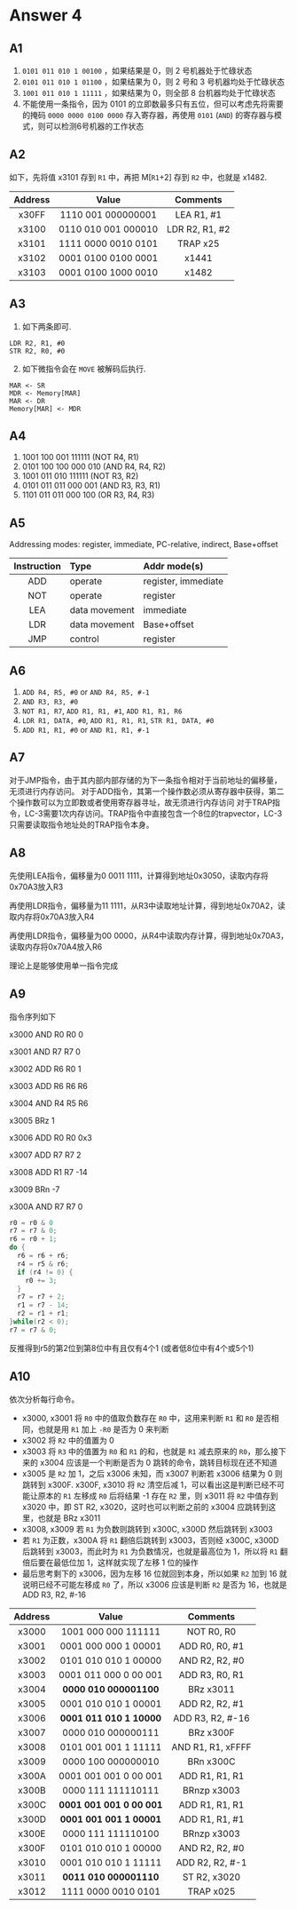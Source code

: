 # Answer 4

## A1

1. `0101 011 010 1 00100` ，如果结果是 0，则 2 号机器处于忙碌状态
2. `0101 011 010 1 01100` ，如果结果为 0，则 2 号和 3 号机器均处于忙碌状态
3. `1001 011 010 1 11111` ，如果结果为 0，则全部 8 台机器均处于忙碌状态
4. 不能使用一条指令，因为 0101 的立即数最多只有五位，但可以考虑先将需要的掩码 `0000 0000 0100 0000` 存入寄存器，再使用 `0101` (`AND`) 的寄存器与模式，则可以检测6号机器的工作状态

## A2

如下，先将值 x3101 存到 `R1` 中，再把 M[`R1`+2] 存到 `R2` 中，也就是 x1482.

| Address |        Value        |    Comments    |
| :-----: | :-----------------: | :------------: |
|  x30FF  | 1110 001 000000001  |   LEA R1, #1   |
|  x3100  | 0110 010 001 000010 | LDR R2, R1, #2 |
|  x3101  | 1111 0000 0010 0101 |    TRAP x25    |
|  x3102  | 0001 0100 0100 0001 |     x1441      |
|  x3103  | 0001 0100 1000 0010 |     x1482      |

## A3

1. 如下两条即可.

```
LDR R2, R1, #0
STR R2, R0, #0
```

2. 如下微指令会在 `MOVE` 被解码后执行.

```
MAR <- SR
MDR <- Memory[MAR]
MAR <- DR
Memory[MAR] <- MDR
```

## A4

1. 1001 100 001 111111 (NOT R4, R1)
2. 0101 100 100 000 010 (AND R4, R4, R2)
3. 1001 011 010 111111 (NOT R3, R2)
4. 0101 011 011 000 001 (AND R3, R3, R1)
5. 1101 011 011 000 100 (OR R3, R4, R3)

## A5

Addressing modes: register, immediate, PC-relative, indirect, Base+offset

| Instruction | Type          | Addr mode(s)        |
| :---------: | :------------ | :------------------ |
|     ADD     | operate       | register, immediate |
|     NOT     | operate       | register            |
|     LEA     | data movement | immediate           |
|     LDR     | data movement | Base+offset         |
|     JMP     | control       | register            |

## A6

1. `ADD R4, R5, #0` or `AND R4, R5, #-1`
2. `AND R3, R3, #0`
3. `NOT R1, R7`, `ADD R1, R1, #1`, `ADD R1, R1, R6`
4. `LDR R1, DATA, #0`, `ADD R1, R1, R1`, `STR R1, DATA, #0`
5. `ADD R1, R1, #0` or `AND R1, R1, #-1`

## A7

对于JMP指令，由于其内部内部存储的为下一条指令相对于当前地址的偏移量，无须进行内存访问。
对于ADD指令，其第一个操作数必须从寄存器中获得，第二个操作数可以为立即数或者使用寄存器寻址，故无须进行内存访问
对于TRAP指令，LC-3需要1次内存访问。TRAP指令中直接包含一个8位的trapvector，LC-3只需要读取指令地址处的TRAP指令本身。

## A8

先使用LEA指令，偏移量为0 0011 1111，计算得到地址0x3050，读取内存将0x70A3放入R3

再使用LDR指令，偏移量为11 1111，从R3中读取地址计算，得到地址0x70A2，读取内存将0x70A3放入R4

再使用LDR指令，偏移量为00 0000，从R4中读取内存计算，得到地址0x70A3，读取内存将0x70A4放入R6

理论上是能够使用单一指令完成

## A9

指令序列如下

x3000 AND R0 R0 0

x3001 AND R7 R7 0

x3002 ADD R6 R0 1

x3003 ADD R6 R6 R6

x3004 AND R4 R5 R6

x3005 BRz 1

x3006 ADD R0 R0 0x3

x3007 ADD R7 R7 2

x3008 ADD R1 R7 -14

x3009 BRn -7

x300A AND R7 R7 0

```c
r0 = r0 & 0
r7 = r7 & 0;
r6 = r0 + 1;
do {
  r6 = r6 + r6;
  r4 = r5 & r6;
  if (r4 != 0) {
    r0 += 3;
  }
  r7 = r7 + 2;
  r1 = r7 - 14;
  r2 = r1 + r1;
}while(r2 < 0);
r7 = r7 & 0;
```

反推得到r5的第2位到第8位中有且仅有4个1 (或者低8位中有4个或5个1)

## A10

依次分析每行命令。

- x3000, x3001 将 `R0` 中的值取负数存在 `R0` 中，这用来判断 `R1` 和 `R0` 是否相同，也就是用 `R1` 加上 `-R0` 是否为 0 来判断
- x3002 将 `R2` 中的值置为 0
- x3003 将 `R3` 中的值置为 `R0` 和 `R1` 的和，也就是 `R1` 减去原来的 `R0`，那么接下来的 x3004 应该是一个判断是否为 0 跳转的命令，跳转目标现在还不知道
- x3005 是 `R2` 加 1，之后 x3006 未知，而 x3007 判断若 x3006 结果为 0 则跳转到 x300F. x300F, x3010 将 `R2` 清空后减 1，可以看出这是判断已经不可能让原本的 `R1` 左移成 `R0` 后将结果 -1 存在 `R2` 里，则 x3011 将 `R2` 中值存到 x3020 中，即 ST R2, x3020，这时也可以判断之前的 x3004 应跳转到这里，也就是 BRz x3011
- x3008, x3009 若 `R1` 为负数则跳转到 x300C, x300D 然后跳转到 x3003
- 若 `R1` 为正数，x300A 将 `R1` 翻倍后跳转到 x3003，否则经 x300C, x300D 后跳转到 x3003，而此时为 `R1` 为负数情况，也就是最高位为 1，所以将 `R1` 翻倍后要在最低位加 1，这样就实现了左移 1 位的操作
- 最后思考剩下的 x3006，因为左移 16 位就回到本身，所以如果 `R2` 加到 16 就说明已经不可能左移成 `R0` 了，所以 x3006 应该是判断 `R2` 是否为 16，也就是 ADD R3, R2, #-16

| Address |           Value           |     Comments      |
| :-----: | :-----------------------: | :---------------: |
|  x3000  |    1001 000 000 111111    |    NOT R0, R0     |
|  x3001  |   0001 000 000 1 00001    |  ADD R0, R0, #1   |
|  x3002  |   0101 010 010 1 00000    |  AND R2, R2, #0   |
|  x3003  |   0001 011 000 0 00 001   |  ADD R3, R0, R1   |
|  x3004  |  **0000 010 000001100**   |     BRz x3011     |
|  x3005  |   0001 010 010 1 00001    |  ADD R2, R2, #1   |
|  x3006  | **0001 011 010 1 10000**  | ADD R3, R2, #-16  |
|  x3007  |    0000 010 000000111     |     BRz x300F     |
|  x3008  |   0101 001 001 1 11111    | AND R1, R1, xFFFF |
|  x3009  |    0000 100 000000010     |     BRn x300C     |
|  x300A  |   0001 001 001 0 00 001   |  ADD R1, R1, R1   |
|  x300B  |    0000 111 111110111     |    BRnzp x3003    |
|  x300C  | **0001 001 001 0 00 001** |  ADD R1, R1, R1   |
|  x300D  | **0001 001 001 1 00001**  |  ADD R1, R1, #1   |
|  x300E  |    0000 111 111110100     |    BRnzp x3003    |
|  x300F  |   0101 010 010 1 00000    |  AND R2, R2, #0   |
|  x3010  |   0001 010 010 1 11111    |  ADD R2, R2, #-1  |
|  x3011  |  **0011 010 000001110**   |   ST R2, x3020    |
|  x3012  |    1111 0000 0010 0101    |     TRAP x025     |
